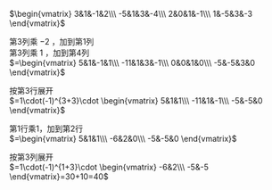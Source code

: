 $\begin{vmatrix}  
3&1&-1&2\\\  
-5&1&3&-4\\\  
2&0&1&-1\\\  
1&-5&3&-3  
\end{vmatrix}$  
  
第3列乘 $-2$ ，加到第1列  
第3列乘 $1$ ，加到第4列  
$=\begin{vmatrix}  
5&1&-1&1\\\  
-11&1&3&-1\\\  
0&0&1&0\\\  
-5&-5&3&0  
\end{vmatrix}$  
  
按第3行展开  
$=1\cdot(-1)^{3+3}\cdot  
\begin{vmatrix}  
5&1&1\\\  
-11&1&-1\\\  
-5&-5&0  
\end{vmatrix}$  
  
第1行乘1，加到第2行  
$=\begin{vmatrix}  
5&1&1\\\  
-6&2&0\\\  
-5&-5&0  
\end{vmatrix}$  
  
按第3列展开  
$=1\cdot(-1)^{1+3}\cdot  
\begin{vmatrix}  
-6&2\\\  
-5&-5  
\end{vmatrix}=30+10=40$  
